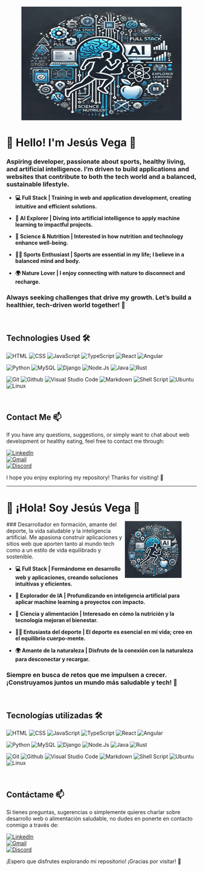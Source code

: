 <figure>
    <img src="img/marcapersonal.png" alt="marcapersonal" style="float: right: ;width: 600px;  height: 300px"> 
</figure>

# 🌱 Hello! I'm Jesús Vega 👋 
### Aspiring developer, passionate about sports, healthy living, and artificial intelligence. I’m driven to build applications and websites that contribute to both the tech world and a balanced, sustainable lifestyle.

-  **💻 Full Stack | Training in web and application development, creating intuitive and efficient solutions.**

-  **🤖 AI Explorer | Diving into artificial intelligence to apply machine learning to impactful projects.**

-  **🍎 Science & Nutrition | Interested in how nutrition and technology enhance well-being.**

-  **🏃‍♂️ Sports Enthusiast | Sports are essential in my life; I believe in a balanced mind and body.**

-  **🌍 Nature Lover | I enjoy connecting with nature to disconnect and recharge.**

### Always seeking challenges that drive my growth. Let’s build a healthier, tech-driven world together! 🚀



<br>



## Technologies Used 🛠️

![HTML](https://img.shields.io/badge/HTML-e34c26?style=flat&logo=html5&logoColor=white)  ![CSS](https://img.shields.io/badge/CSS-563d7c?&style=flat&logo=css3&logoColor=white)   ![JavaScript](https://img.shields.io/badge/JavaScript-F7DF1E?style=flat&logo=javascript&logoColor=black)  ![TypeScript](https://img.shields.io/badge/TypeScript-3178C6?style=flat&logo=typescript&logoColor=white) ![React](https://img.shields.io/badge/React-61DAFB?style=flat&logo=react&logoColor=black)  ![Angular](https://img.shields.io/badge/Angular-0F0F11?style=flat&logo=angular&logoColor=white) 

![Python](https://img.shields.io/badge/Python-14354C?style=flat&logo=python&logoColor=white) ![MySQL](https://img.shields.io/badge/MySQL-4479A1?style=flat&logo=mysql&logoColor=white) ![Django](https://img.shields.io/badge/Django-092E20?style=flat&logo=django&logoColor=white) ![Node.Js](https://img.shields.io/badge/Node.js-339933?style=flat&logo=node.js&logoColor=white) ![Java](https://img.shields.io/badge/Java-ED8B00?style=flat&logo=openjdk&logoColor=white) ![Rust](https://img.shields.io/badge/Rust-000000?style=flat&logo=rust&logoColor=white)                                                            
                                                                           
                     
![Git](https://img.shields.io/badge/-Git-05122A?style=flat&logo=git)
![Github](https://img.shields.io/badge/GitHub-181717?style=flat&logo=github&logoColor=white)
![Visual Studio Code](https://img.shields.io/badge/-Visual%20Studio%20Code-05122A?style=flat&logo=visual-studio-code&logoColor=007ACC)
![Markdown](https://img.shields.io/badge/Markdown-000000?style=flat&logo=markdown&logoColor=white) 
![Shell Script](https://img.shields.io/badge/Shell_Script-121011?style=flat&logo=gnu-bash&logoColor=white) 
![Ubuntu](https://img.shields.io/badge/Ubuntu-E95420?style=flat&logo=ubuntu&logoColor=white) 
![Linux](https://img.shields.io/badge/Linux-FCC624?style=flat&logo=linux&logoColor=black)



<br>



## Contact Me 📫

If you have any questions, suggestions, or simply want to chat about web development or healthy eating, feel free to contact me through:


[![LinkedIn](https://img.shields.io/badge/LinkedIn-white?style=for-the-badge&logo=linkedin&logoColor=white&labelColor=%230A66C2&color=%23363636)](https://www.linkedin.com/in/vegajesús)
</br>
[![Gmail](https://img.shields.io/badge/Email%20personal-white?style=for-the-badge&logo=gmail&logoColor=white&label=vegalopez.jesus%40gmail.com&labelColor=black&color=%23EA4335)](mailto:vegalopez.jesus@gmail.com)
</br>
[![Discord](https://img.shields.io/badge/Discord-5865F2?style=flat&logo=discord&logoColor=white)](https://discord.com)

I hope you enjoy exploring my repository! Thanks for visiting! 👋


------

# 🌱 ¡Hola! Soy Jesús Vega 👋
<figure>
    <img src="img/marcapersonal.png" alt="marcapersonal" style="float: right;  width: 150px;"> 
</figure>
### Desarrollador en formación, amante del deporte, la vida saludable y la inteligencia artificial. Me apasiona construir aplicaciones y sitios web que aporten tanto al mundo tech como a un estilo de vida equilibrado y sostenible.


-  **💻 Full Stack | Formándome en desarrollo web y aplicaciones, creando soluciones intuitivas y eficientes.**

-  **🤖 Explorador de IA | Profundizando en inteligencia artificial para aplicar machine learning a proyectos con impacto.**

-  **🍎 Ciencia y alimentación | Interesado en cómo la nutrición y la tecnología mejoran el bienestar.**

-  **🏃‍♂️ Entusiasta del deporte | El deporte es esencial en mi vida; creo en el equilibrio cuerpo-mente.**

-  **🌍 Amante de la naturaleza | Disfruto de la conexión con la naturaleza para desconectar y recargar.**


### Siempre en busca de retos que me impulsen a crecer. ¡Construyamos juntos un mundo más saludable y tech! 🚀

<br>




## Tecnologías utilizadas 🛠️


![HTML](https://img.shields.io/badge/HTML-e34c26?style=flat&logo=html5&logoColor=white)  ![CSS](https://img.shields.io/badge/CSS-563d7c?&style=flat&logo=css3&logoColor=white)   ![JavaScript](https://img.shields.io/badge/JavaScript-F7DF1E?style=flat&logo=javascript&logoColor=black)  ![TypeScript](https://img.shields.io/badge/TypeScript-3178C6?style=flat&logo=typescript&logoColor=white) ![React](https://img.shields.io/badge/React-61DAFB?style=flat&logo=react&logoColor=black)  ![Angular](https://img.shields.io/badge/Angular-0F0F11?style=flat&logo=angular&logoColor=white) 

![Python](https://img.shields.io/badge/Python-14354C?style=flat&logo=python&logoColor=white) ![MySQL](https://img.shields.io/badge/MySQL-4479A1?style=flat&logo=mysql&logoColor=white) ![Django](https://img.shields.io/badge/Django-092E20?style=flat&logo=django&logoColor=white) ![Node.Js](https://img.shields.io/badge/Node.js-339933?style=flat&logo=node.js&logoColor=white) ![Java](https://img.shields.io/badge/Java-ED8B00?style=flat&logo=openjdk&logoColor=white) ![Rust](https://img.shields.io/badge/Rust-000000?style=flat&logo=rust&logoColor=white)                                                            
                                                                           
                     
![Git](https://img.shields.io/badge/-Git-05122A?style=flat&logo=git)
![Github](https://img.shields.io/badge/GitHub-181717?style=flat&logo=github&logoColor=white)
![Visual Studio Code](https://img.shields.io/badge/-Visual%20Studio%20Code-05122A?style=flat&logo=visual-studio-code&logoColor=007ACC)
![Markdown](https://img.shields.io/badge/Markdown-000000?style=flat&logo=markdown&logoColor=white) 
![Shell Script](https://img.shields.io/badge/Shell_Script-121011?style=flat&logo=gnu-bash&logoColor=white) 
![Ubuntu](https://img.shields.io/badge/Ubuntu-E95420?style=flat&logo=ubuntu&logoColor=white) 
![Linux](https://img.shields.io/badge/Linux-FCC624?style=flat&logo=linux&logoColor=black)



<br>




## Contáctame 📫


Si tienes preguntas, sugerencias o simplemente quieres charlar sobre desarrollo web o alimentación saludable, no dudes en ponerte en contacto conmigo a través de:

[![LinkedIn](https://img.shields.io/badge/LinkedIn-white?style=for-the-badge&logo=linkedin&logoColor=white&labelColor=%230A66C2&color=%23363636)](https://www.linkedin.com/in/vegajesús)
</br>
[![Gmail](https://img.shields.io/badge/Email%20personal-white?style=for-the-badge&logo=gmail&logoColor=white&label=vegalopez.jesus%40gmail.com&labelColor=black&color=%23EA4335)](mailto:vegalopez.jesus@gmail.com)
</br>
[![Discord](https://img.shields.io/badge/Discord-5865F2?style=flat&logo=discord&logoColor=white)](https://discord.com)
<br>


¡Espero que disfrutes explorando mi repositorio! ¡Gracias por visitar! 👋
